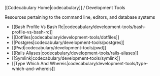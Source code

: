 <!-- ---title: Development Tools -->

[[Codecabulary Home|codecabulary]] / Development Tools

Resources pertaining to the command line, editors, and database systems

* [[Bash Profile Vs Bash Rc|codecabulary/development-tools/bash-profile-vs-bash-rc]]
* [[Dotfiles|codecabulary/development-tools/dotfiles]]
* [[Postgres|codecabulary/development-tools/postgres]]
* [[Pwd|codecabulary/development-tools/pwd]]
* [[Rails Aliases|codecabulary/development-tools/rails-aliases]]
* [[Symlink|codecabulary/development-tools/symlink]]
* [[Type Which And Whereis|codecabulary/development-tools/type-which-and-whereis]]
